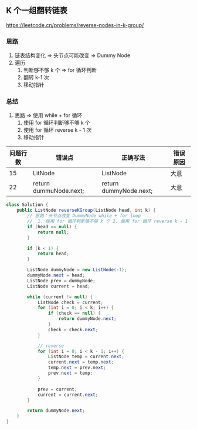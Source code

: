 ## K 个一组翻转链表

<https://leetcode.cn/problems/reverse-nodes-in-k-group/>

### 思路

1. 链表结构变化 => 头节点可能改变 => Dummy Node
2. 遍历
    1. 判断够不够 k 个 => for 循环判断
    2. 翻转 k-1 次
    3. 移动指针

### 总结

1. 思路 => 使用 while + for 循环
    1. 使用 for 循环判断够不够 k 个
    2. 使用 for 循环 reverse k - 1 次
    3. 移动指针

| 问题行数 | 错误点                    | 正确写法                   | 错误原因 |
|------|------------------------|------------------------|------|
| 15   | LitNode                | ListNode               | 大意   |
| 22   | return dummuNode.next; | return dummyNode.next; | 大意   |

```java
class Solution {
    public ListNode reverseKGroup(ListNode head, int k) {
        // 思路：头节点改变 DummyNode while + for loop
        // 	1. 使用 for 循环判断够不够 k 个 2. 使用 for 循环 reverse k - 1 次 3. 移动指针 
        if (head == null) {
            return null;
        }

        if (k < 1) {
            return head;
        }

        ListNode dummyNode = new ListNode(-1);
        dummyNode.next = head;
        ListNode prev = dummyNode;
        ListNode current = head;

        while (current != null) {
            ListNode check = current;
            for (int i = 0; i < k; i++) {
                if (check == null) {
                    return dummyNode.next;
                }
                check = check.next;
            }

            // reverse
            for (int i = 0; i < k - 1; i++) {
                ListNode temp = current.next;
                current.next = temp.next;
                temp.next = prev.next;
                prev.next = temp;
            }

            prev = current;
            current = current.next;
        }

        return dummyNode.next;
    }
}
```
